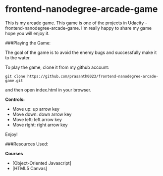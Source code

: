 frontend-nanodegree-arcade-game
===============================

This is my arcade game. This game is one of the projects in Udacity - frontend-nanodegree-arcade-game.
I'm really happy to share my game hope you will enjoy it.


###Playing the Game:

The goal of the game is to avoid the enemy bugs and successfully
make it to the water.  

To play the game, clone it from my github account:

```
git clone https://github.com/prasanth0023/frontend-nanodegree-arcade-game.git
```

and then open index.html in your browser.



**Controls:**

* Move up: up arrow key
* Move down: down arrow key
* Move left: left arrow key
* Move right: right arrow key
 


Enjoy!





###Resources Used:

**Courses**

* [Object-Oriented Javascript]
* [HTML5 Canvas]

